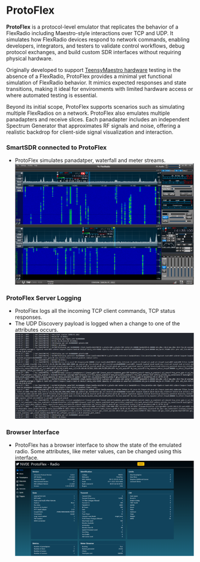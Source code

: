 # ProtoFlex

**ProtoFlex** is a protocol-level emulator that replicates the behavior of a FlexRadio including Maestro-style interactions over TCP and UDP. It simulates how FlexRadio devices respond to network commands, enabling developers, integrators, and testers to validate control workflows, debug protocol exchanges, and build custom SDR interfaces without requiring physical hardware.

Originally developed to support [TeensyMaestro hardware](https://github.com/rimuadmin/TeensyMaestro-Hardware) testing in the absence of a FlexRadio, ProtoFlex provides a minimal yet functional simulation of FlexRadio behavior. It mimics expected responses and state transitions, making it ideal for environments with limited hardware access or where automated testing is essential.

Beyond its initial scope, ProtoFlex supports scenarios such as simulating multiple FlexRadios on a network. ProtoFlex also emulates multiple panadapters and receive slices. Each panadapter includes an independent Spectrum Generator that approximates RF signals and noise, offering a realistic backdrop for client-side signal visualization and interaction.

### SmartSDR connected to ProtoFlex
- ProtoFlex simulates panadatper, waterfall and meter streams.
![SmartSDR Connected](images/smart_sdr.png "SmartSDR Connected")

### ProtoFlex Server Logging
- ProtoFlex logs all the incoming TCP client commands, TCP status responses. 
- The UDP Discovery payload is logged when a change to one of the attributes occurs.
![ProtoFlex Log](images/protoflex_log.png "ProtoFlex Log")

### Browser Interface
- ProtoFlex has a browser interface to show the state of the emulated radio. Some attributes, like meter values, can be changed using this interface.
![ProtoFlex Webapp](images/protoflex_main.png "ProtoFlex Webapp")
